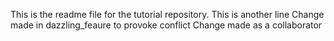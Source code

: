 This is the readme file for the tutorial repository.
This is another line
Change made in dazzling_feaure to provoke conflict 
Change made as a collaborator
